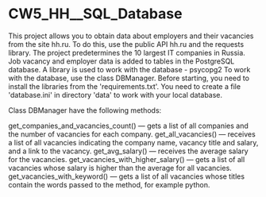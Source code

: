 # CW5_HH__SQL_Database

This project allows you to obtain data about employers and their vacancies from the site hh.ru. 
To do this, use the public API hh.ru and the requests library.
The project predetermines the 10 largest IT companies in Russia.
Job vacancy and employer data is added to tables in the PostgreSQL database. 
A library is used to work with the database - psycopg2
To work with the database, use the class DBManager.
Before starting, you need to install the libraries from the 'requirements.txt'.
You need to create a file 'database.ini' in directory 'data' to work with your local database.

Class DBManager have the following methods:

get_companies_and_vacancies_count()
  — gets a list of all companies and the number of vacancies for each company.
get_all_vacancies()
  — receives a list of all vacancies indicating the company name, vacancy title and salary, and a link to the vacancy.
get_avg_salary()
  — receives the average salary for the vacancies.
get_vacancies_with_higher_salary()
  — gets a list of all vacancies whose salary is higher than the average for all vacancies.
get_vacancies_with_keyword()
  — gets a list of all vacancies whose titles contain the words passed to the method, for example python.